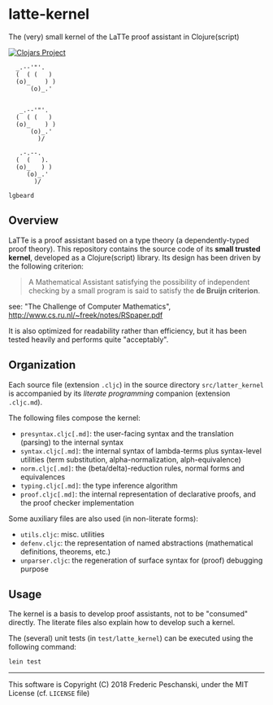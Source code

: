 # latte-kernel

The (very) small kernel of the LaTTe proof assistant in Clojure(script)

[![Clojars Project](https://img.shields.io/clojars/v/latte-kernel.svg)](https://clojars.org/latte-kernel)

```
  _.--'"'.
  (  ( (   )
  (o)_    ) )
      (o)_.'


   _.--'"'.
  (  ( (   )
  (o)_    ) )
      (o)_.'
        )/

   .-.--.
  (  (   ).
  (o)_   ) )
     (o)_.'
       )/

lgbeard
```

## Overview

LaTTe is a proof assistant based on a type theory (a dependently-typed proof theory).
This repository contains the source code of its **small trusted kernel**, developed as a Clojure(script) library. Its design has been driven by the following criterion:

> A Mathematical Assistant satisfying the possibility of independent checking by a small program is said to satisfy the **de Bruijn criterion**.

see: "The Challenge of Computer Mathematics", http://www.cs.ru.nl/~freek/notes/RSpaper.pdf

It is also optimized for readability rather than efficiency, but it has been tested heavily and performs quite "acceptably".

## Organization

Each source file (extension `.cljc`) in the source directory `src/latter_kernel` is accompanied by its *literate programming* companion (extension `.cljc.md`).

The following files compose the kernel:
 - `presyntax.cljc[.md]`: the user-facing syntax and the translation (parsing) to the internal syntax
 - `syntax.cljc[.md]`: the internal syntax of lambda-terms plus syntax-level utilities (term substitution, alpha-normalization, alph-equivalence)
 - `norm.cljc[.md]`: the (beta/delta)-reduction rules, normal forms and equivalences
 - `typing.cljc[.md]`: the type inference algorithm
 - `proof.cljc[.md]`: the internal representation of declarative proofs, and the proof checker implementation
 
Some auxiliary files are also used (in non-literate forms):
 - `utils.cljc`: misc. utilities
 - `defenv.cljc`: the representation of named abstractions (mathematical definitions, theorems, etc.)
 - `unparser.cljc`: the regeneration of surface syntax for (proof) debugging purpose

## Usage

The kernel is a basis to develop proof assistants, not to be "consumed" directly. The literate files also explain how to develop such a kernel.

The (several) unit tests (in `test/latte_kernel`) can be executed using the following command:

```
lein test
```


----
This software is Copyright (C) 2018 Frederic Peschanski, under the MIT License (cf. `LICENSE` file)
